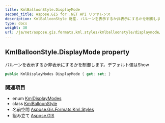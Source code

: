 ```yaml
---
title: KmlBalloonStyle.DisplayMode
second_title: Aspose.GIS for .NET API リファレンス
description: KmlBalloonStyle 財産. バルーンを表示するか非表示にするかを制御しますデフォルト値はShow
type: docs
weight: 30
url: /ja/net/aspose.gis.formats.kml.styles/kmlballoonstyle/displaymode/
---
```

## KmlBalloonStyle.DisplayMode property

バルーンを表示するか非表示にするかを制御します。デフォルト値はShow

```csharp
public KmlDisplayModes DisplayMode { get; set; }
```

### 関連項目

* enum [KmlDisplayModes](../../kmldisplaymodes/)
* class [KmlBalloonStyle](../)
* 名前空間 [Aspose.Gis.Formats.Kml.Styles](../../kmlballoonstyle/)
* 組み立て [Aspose.GIS](../../../)


